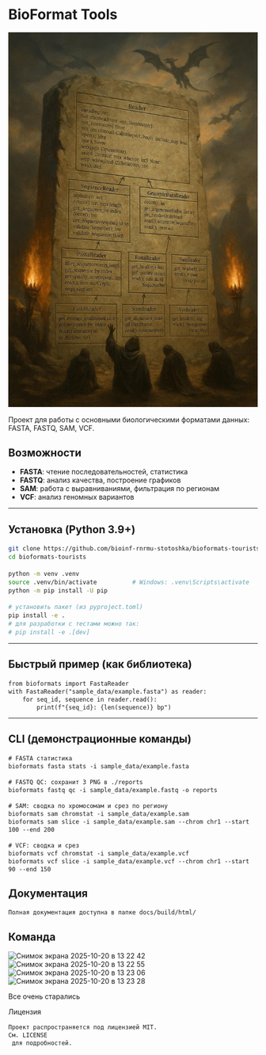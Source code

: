 # BioFormat Tools


![img_2.png](img_2.png)

Проект для работы с основными биологическими форматами данных: FASTA, FASTQ, SAM, VCF.

## Возможности

- **FASTA**: чтение последовательностей, статистика
- **FASTQ**: анализ качества, построение графиков  
- **SAM**: работа с выравниваниями, фильтрация по регионам
- **VCF**: анализ геномных вариантов

---
## Установка (Python 3.9+)
```bash
git clone https://github.com/bioinf-rnrmu-stotoshka/bioformats-tourists
cd bioformats-tourists

python -m venv .venv
source .venv/bin/activate          # Windows: .venv\Scripts\activate
python -m pip install -U pip

# установить пакет (из pyproject.toml)
pip install -e .
# для разработки с тестами можно так:
# pip install -e .[dev]
```
---
## Быстрый пример (как библиотека)
```
from bioformats import FastaReader
with FastaReader("sample_data/example.fasta") as reader:
    for seq_id, sequence in reader.read():
        print(f"{seq_id}: {len(sequence)} bp")
```
---
## CLI (демонстрационные команды)
```
# FASTA статистика
bioformats fasta stats -i sample_data/example.fasta

# FASTQ QC: сохранит 3 PNG в ./reports
bioformats fastq qc -i sample_data/example.fastq -o reports

# SAM: сводка по хромосомам и срез по региону
bioformats sam chromstat -i sample_data/example.sam
bioformats sam slice -i sample_data/example.sam --chrom chr1 --start 100 --end 200

# VCF: сводка и срез
bioformats vcf chromstat -i sample_data/example.vcf
bioformats vcf slice -i sample_data/example.vcf --chrom chr1 --start 90 --end 150
```

## Документация

```
Полная документация доступна в папке docs/build/html/
```
## Команда

<img width="201" height="201" alt="Снимок экрана 2025-10-20 в 13 22 42" src="https://github.com/user-attachments/assets/2105e197-5d97-4bf6-9664-ccc45d9e6b02" />
<img width="201" height="201" alt="Снимок экрана 2025-10-20 в 13 22 55" src="https://github.com/user-attachments/assets/525cf805-7f72-47df-afdd-fa0f1efff502" />
<img width="201" height="201" alt="Снимок экрана 2025-10-20 в 13 23 06" src="https://github.com/user-attachments/assets/6a8ba2c0-6225-44cb-a5c9-c2974457c5cf" />
<img width="201" height="201" alt="Снимок экрана 2025-10-20 в 13 23 28" src="https://github.com/user-attachments/assets/843846ae-83ac-4485-bd41-5200babe6923" />

Все очень старались

 Лицензия
```
Проект распространяется под лицензией MIT.
См. LICENSE
 для подробностей.

```



